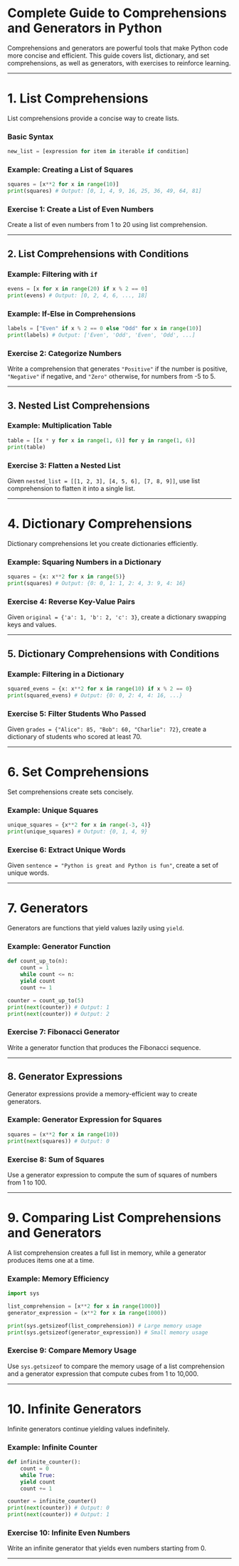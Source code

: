 # **Complete Guide to Comprehensions and Generators in Python** 

Comprehensions and generators are powerful tools that make Python code more concise and efficient. This guide covers list, dictionary, and set comprehensions, as well as generators, with exercises to reinforce learning. 

---

# **1. List Comprehensions** 
List comprehensions provide a concise way to create lists. 

### **Basic Syntax** 
```python
new_list = [expression for item in iterable if condition]
```

### **Example: Creating a List of Squares** 
```python
squares = [x**2 for x in range(10)]
print(squares) # Output: [0, 1, 4, 9, 16, 25, 36, 49, 64, 81]
```

### **Exercise 1: Create a List of Even Numbers** 
Create a list of even numbers from 1 to 20 using list comprehension.

---

## **2. List Comprehensions with Conditions** 
### **Example: Filtering with `if`** 
```python
evens = [x for x in range(20) if x % 2 == 0]
print(evens) # Output: [0, 2, 4, 6, ..., 18]
```

### **Example: If-Else in Comprehensions** 
```python
labels = ["Even" if x % 2 == 0 else "Odd" for x in range(10)]
print(labels) # Output: ['Even', 'Odd', 'Even', 'Odd', ...]
```

### **Exercise 2: Categorize Numbers** 
Write a comprehension that generates `"Positive"` if the number is positive, `"Negative"` if negative, and `"Zero"` otherwise, for numbers from -5 to 5.

---

## **3. Nested List Comprehensions** 
### **Example: Multiplication Table** 
```python
table = [[x * y for x in range(1, 6)] for y in range(1, 6)]
print(table)
```

### **Exercise 3: Flatten a Nested List** 
Given `nested_list = [[1, 2, 3], [4, 5, 6], [7, 8, 9]]`, use list comprehension to flatten it into a single list.

---

# **4. Dictionary Comprehensions** 
Dictionary comprehensions let you create dictionaries efficiently.

### **Example: Squaring Numbers in a Dictionary** 
```python
squares = {x: x**2 for x in range(5)}
print(squares) # Output: {0: 0, 1: 1, 2: 4, 3: 9, 4: 16}
```

### **Exercise 4: Reverse Key-Value Pairs** 
Given `original = {'a': 1, 'b': 2, 'c': 3}`, create a dictionary swapping keys and values.

---

## **5. Dictionary Comprehensions with Conditions** 
### **Example: Filtering in a Dictionary** 
```python
squared_evens = {x: x**2 for x in range(10) if x % 2 == 0}
print(squared_evens) # Output: {0: 0, 2: 4, 4: 16, ...}
```

### **Exercise 5: Filter Students Who Passed** 
Given `grades = {"Alice": 85, "Bob": 60, "Charlie": 72}`, create a dictionary of students who scored at least 70.

---

# **6. Set Comprehensions** 
Set comprehensions create sets concisely.

### **Example: Unique Squares** 
```python
unique_squares = {x**2 for x in range(-3, 4)}
print(unique_squares) # Output: {0, 1, 4, 9}
```

### **Exercise 6: Extract Unique Words** 
Given `sentence = "Python is great and Python is fun"`, create a set of unique words.

---

# **7. Generators** 
Generators are functions that yield values lazily using `yield`. 

### **Example: Generator Function** 
```python
def count_up_to(n):
    count = 1
    while count <= n:
    yield count
    count += 1

counter = count_up_to(5)
print(next(counter)) # Output: 1
print(next(counter)) # Output: 2
```

### **Exercise 7: Fibonacci Generator** 
Write a generator function that produces the Fibonacci sequence.

---

## **8. Generator Expressions** 
Generator expressions provide a memory-efficient way to create generators.

### **Example: Generator Expression for Squares** 
```python
squares = (x**2 for x in range(10))
print(next(squares)) # Output: 0
```

### **Exercise 8: Sum of Squares** 
Use a generator expression to compute the sum of squares of numbers from 1 to 100.

---

# **9. Comparing List Comprehensions and Generators** 
A list comprehension creates a full list in memory, while a generator produces items one at a time.

### **Example: Memory Efficiency** 
```python
import sys

list_comprehension = [x**2 for x in range(1000)]
generator_expression = (x**2 for x in range(1000))

print(sys.getsizeof(list_comprehension)) # Large memory usage
print(sys.getsizeof(generator_expression)) # Small memory usage
```

### **Exercise 9: Compare Memory Usage** 
Use `sys.getsizeof` to compare the memory usage of a list comprehension and a generator expression that compute cubes from 1 to 10,000.

---

# **10. Infinite Generators** 
Infinite generators continue yielding values indefinitely.

### **Example: Infinite Counter** 
```python
def infinite_counter():
    count = 0
    while True:
    yield count
    count += 1

counter = infinite_counter()
print(next(counter)) # Output: 0
print(next(counter)) # Output: 1
```

### **Exercise 10: Infinite Even Numbers** 
Write an infinite generator that yields even numbers starting from 0.

---